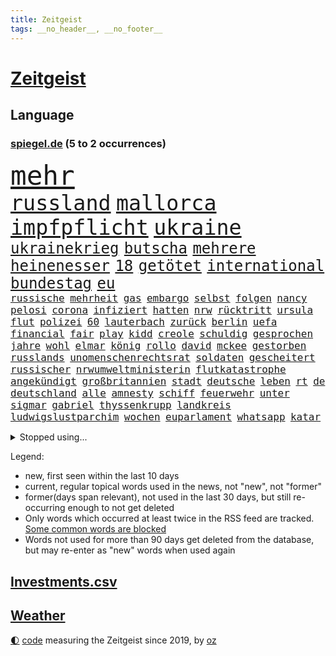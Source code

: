 ```yaml
---
title: Zeitgeist
tags: __no_header__, __no_footer__
---
```


# [Zeitgeist](https://oliz.io/zeitgeist/)

## Language

<h3><a href="https://www.spiegel.de" target="_blank">spiegel.de</a> (5 to 2 occurrences)</h3>
<p style="font-family:monospace">
<span style="font-size:32pt"><a href="news_links.html#mehr" class="current">mehr</a></span>
<br>
<span style="font-size:25pt"><a href="news_links.html#russland" class="current">russland</a></span>
<span style="font-size:25pt"><a href="news_links.html#mallorca" class="current">mallorca</a></span>
<span style="font-size:25pt"><a href="news_links.html#impfpflicht" class="current">impfpflicht</a></span>
<span style="font-size:25pt"><a href="news_links.html#ukraine" class="current">ukraine</a></span>
<br>
<span style="font-size:18pt"><a href="news_links.html#ukrainekrieg" class="current">ukrainekrieg</a></span>
<span style="font-size:18pt"><a href="news_links.html#butscha" class="new">butscha</a></span>
<span style="font-size:18pt"><a href="news_links.html#mehrere" class="current">mehrere</a></span>
<span style="font-size:18pt"><a href="news_links.html#heinenesser" class="new">heinenesser</a></span>
<span style="font-size:18pt"><a href="news_links.html#18" class="current">18</a></span>
<span style="font-size:18pt"><a href="news_links.html#getötet" class="current">getötet</a></span>
<span style="font-size:18pt"><a href="news_links.html#international" class="current">international</a></span>
<span style="font-size:18pt"><a href="news_links.html#bundestag" class="current">bundestag</a></span>
<span style="font-size:18pt"><a href="news_links.html#eu" class="current">eu</a></span>
<br>
<span style="font-size:12pt"><a href="news_links.html#russische" class="current">russische</a></span>
<span style="font-size:12pt"><a href="news_links.html#mehrheit" class="current">mehrheit</a></span>
<span style="font-size:12pt"><a href="news_links.html#gas" class="current">gas</a></span>
<span style="font-size:12pt"><a href="news_links.html#embargo" class="current">embargo</a></span>
<span style="font-size:12pt"><a href="news_links.html#selbst" class="current">selbst</a></span>
<span style="font-size:12pt"><a href="news_links.html#folgen" class="current">folgen</a></span>
<span style="font-size:12pt"><a href="news_links.html#nancy" class="current">nancy</a></span>
<span style="font-size:12pt"><a href="news_links.html#pelosi" class="new">pelosi</a></span>
<span style="font-size:12pt"><a href="news_links.html#corona" class="current">corona</a></span>
<span style="font-size:12pt"><a href="news_links.html#infiziert" class="current">infiziert</a></span>
<span style="font-size:12pt"><a href="news_links.html#hatten" class="current">hatten</a></span>
<span style="font-size:12pt"><a href="news_links.html#nrw" class="current">nrw</a></span>
<span style="font-size:12pt"><a href="news_links.html#rücktritt" class="current">rücktritt</a></span>
<span style="font-size:12pt"><a href="news_links.html#ursula" class="current">ursula</a></span>
<span style="font-size:12pt"><a href="news_links.html#flut" class="current">flut</a></span>
<span style="font-size:12pt"><a href="news_links.html#polizei" class="current">polizei</a></span>
<span style="font-size:12pt"><a href="news_links.html#60" class="current">60</a></span>
<span style="font-size:12pt"><a href="news_links.html#lauterbach" class="current">lauterbach</a></span>
<span style="font-size:12pt"><a href="news_links.html#zurück" class="current">zurück</a></span>
<span style="font-size:12pt"><a href="news_links.html#berlin" class="current">berlin</a></span>
<span style="font-size:12pt"><a href="news_links.html#uefa" class="current">uefa</a></span>
<span style="font-size:12pt"><a href="news_links.html#financial" class="current">financial</a></span>
<span style="font-size:12pt"><a href="news_links.html#fair" class="current">fair</a></span>
<span style="font-size:12pt"><a href="news_links.html#play" class="current">play</a></span>
<span style="font-size:12pt"><a href="news_links.html#kidd" class="new">kidd</a></span>
<span style="font-size:12pt"><a href="news_links.html#creole" class="new">creole</a></span>
<span style="font-size:12pt"><a href="news_links.html#schuldig" class="current">schuldig</a></span>
<span style="font-size:12pt"><a href="news_links.html#gesprochen" class="current">gesprochen</a></span>
<span style="font-size:12pt"><a href="news_links.html#jahre" class="current">jahre</a></span>
<span style="font-size:12pt"><a href="news_links.html#wohl" class="current">wohl</a></span>
<span style="font-size:12pt"><a href="news_links.html#elmar" class="new">elmar</a></span>
<span style="font-size:12pt"><a href="news_links.html#könig" class="current">könig</a></span>
<span style="font-size:12pt"><a href="news_links.html#rollo" class="current">rollo</a></span>
<span style="font-size:12pt"><a href="news_links.html#david" class="current">david</a></span>
<span style="font-size:12pt"><a href="news_links.html#mckee" class="new">mckee</a></span>
<span style="font-size:12pt"><a href="news_links.html#gestorben" class="current">gestorben</a></span>
<span style="font-size:12pt"><a href="news_links.html#russlands" class="current">russlands</a></span>
<span style="font-size:12pt"><a href="news_links.html#unomenschenrechtsrat" class="current">unomenschenrechtsrat</a></span>
<span style="font-size:12pt"><a href="news_links.html#soldaten" class="current">soldaten</a></span>
<span style="font-size:12pt"><a href="news_links.html#gescheitert" class="current">gescheitert</a></span>
<span style="font-size:12pt"><a href="news_links.html#russischer" class="current">russischer</a></span>
<span style="font-size:12pt"><a href="news_links.html#nrwumweltministerin" class="new">nrwumweltministerin</a></span>
<span style="font-size:12pt"><a href="news_links.html#flutkatastrophe" class="current">flutkatastrophe</a></span>
<span style="font-size:12pt"><a href="news_links.html#angekündigt" class="current">angekündigt</a></span>
<span style="font-size:12pt"><a href="news_links.html#großbritannien" class="current">großbritannien</a></span>
<span style="font-size:12pt"><a href="news_links.html#stadt" class="current">stadt</a></span>
<span style="font-size:12pt"><a href="news_links.html#deutsche" class="current">deutsche</a></span>
<span style="font-size:12pt"><a href="news_links.html#leben" class="current">leben</a></span>
<span style="font-size:12pt"><a href="news_links.html#rt" class="current">rt</a></span>
<span style="font-size:12pt"><a href="news_links.html#de" class="current">de</a></span>
<span style="font-size:12pt"><a href="news_links.html#deutschland" class="current">deutschland</a></span>
<span style="font-size:12pt"><a href="news_links.html#alle" class="current">alle</a></span>
<span style="font-size:12pt"><a href="news_links.html#amnesty" class="current">amnesty</a></span>
<span style="font-size:12pt"><a href="news_links.html#schiff" class="current">schiff</a></span>
<span style="font-size:12pt"><a href="news_links.html#feuerwehr" class="current">feuerwehr</a></span>
<span style="font-size:12pt"><a href="news_links.html#unter" class="current">unter</a></span>
<span style="font-size:12pt"><a href="news_links.html#sigmar" class="current">sigmar</a></span>
<span style="font-size:12pt"><a href="news_links.html#gabriel" class="current">gabriel</a></span>
<span style="font-size:12pt"><a href="news_links.html#thyssenkrupp" class="current">thyssenkrupp</a></span>
<span style="font-size:12pt"><a href="news_links.html#landkreis" class="current">landkreis</a></span>
<span style="font-size:12pt"><a href="news_links.html#ludwigslustparchim" class="new">ludwigslustparchim</a></span>
<span style="font-size:12pt"><a href="news_links.html#wochen" class="current">wochen</a></span>
<span style="font-size:12pt"><a href="news_links.html#euparlament" class="current">euparlament</a></span>
<span style="font-size:12pt"><a href="news_links.html#whatsapp" class="current">whatsapp</a></span>
<span style="font-size:12pt"><a href="news_links.html#katar" class="current">katar</a></span>
</p>
<details>
<summary>Stopped using...</summary>
<p class="former" style="font-size:12pt">
festnahmen(533) kleine(533) tom(533) fahrzeug(532) verhandelt(532) 5(531) attackieren(531) egal(531) entgegen(531) erscheinen(531) klimawandels(531) leichter(531) massiver(531) badenwürttembergs(530) entwarnung(530) fenster(530) kritische(530) liverpool(530) männern(530) rechtsextreme(530) streicht(530) verschärft(530) bücher(529) endet(529) herbst(529) mali(529) republikaner(529) stolz(529) 12(528) aufgerufen(528) gefüllt(528) interne(528) lager(528) oberbürgermeister(528) paul(528) rechten(528) verwendet(528) abgeben(527) britischer(527) ertragen(527) figuren(527) hessen(527) jedem(527) menge(527) portugal(527) programm(527) rechtsextremisten(527) schildert(527) usgericht(527) versprach(527) versprechen(527) angebot(526) attentat(526) aufregung(526) insekten(526) mailand(526) wenden(526) 7(525) freigestellt(525) geschichten(525) spanier(525) verdachts(525) vorantreiben(525) 33(524) ard(524) arsenal(524) beschwerden(524) bilden(524) bremer(524) demonstration(524) franziska(524) lisa(524) negativ(524) stürmer(524) überwinden(524) überzeugt(524) 125(523) 2024(523) 96(523) ausnahmen(523) berufung(523) radikale(523) rente(523) reporter(523) schmidt(523) sechsten(523) verhängte(523) anerkennung(522) daimler(522) froh(522) infizieren(522) kochinstituts(522) simon(522) vermeintliche(522) 65(521) crash(521) drohungen(521) einreisen(521) enttäuscht(521) feuerwehrleute(521) freude(521) geholt(521) lastwagen(521) planeten(521) schulze(521) united(521) aufruf(520) christopher(520) finanziell(520) kompliziert(520) leistung(520) meinungsfreiheit(520) unbekannten(520) voraus(520) 10000(519) heftige(519) herrschen(519) historische(519) infizierten(519) klimaschützer(519) rand(519) rettungsschiff(519) stoßen(519) bittere(518) cartoons(518) e(518) geklärt(518) olympiasieger(518) plaßmann(518) rekordhoch(518) schnitt(518) starker(518) stuttmann(518) umdenken(518) warf(518) angerichtet(517) infrage(517) lebenslange(517) potsdam(517) setzten(517) zuversichtlich(517) anruf(516) produzieren(516) spekuliert(516) verabreicht(516) band(515) feld(515) größeren(515) roger(515) attacken(514) gesetze(514) sichergestellt(514) themen(514) tokio(514) venezuela(514) endete(513) olympische(513) unterschied(513) hubertus(512) marsch(512) viertelfinale(512) ausgeliefert(511) empfängt(511) küstenwache(511) nah(511) verstoßen(511) weckt(511) anzeichen(510) hielten(510) loswerden(510) aktivistin(509) beschränkungen(509) kommentare(509) gang(508) impfkampagne(508) olympischen(508) älteren(508) schaffte(507) fan(506) immunität(506) münster(506) argentinien(505) erfüllt(505) jong(505) ordnung(505) trug(505) un(505) verzweifelten(505) vorgänger(504) bürgerinnen(503) konferenz(503) vorne(503) impfungen(502) offenbart(502) detail(501) gegnern(501) bangkok(500) informiert(500) laufenden(500) menschenrechtsverletzungen(500) moschee(500) nennen(500) stress(500) songs(499) kunstwerk(497) fertig(496) justizminister(496) karten(496) solchen(496) benötigen(495) empfehlung(495) erkranken(495) nieder(495) rechtsstreit(495) künstliche(494) produziert(494) regierungserklärung(494) atomkraft(493) katja(493) thüringer(493) heutigen(492) minderjährigen(492) hinweis(491) sinkende(490) türen(489) erhöhung(488) geht's(488) kandidatur(487) claus(486) ursprünglich(485) zdf(480) liberalen(476) bbc(475) abschluss(471) beworben(471) größe(466) herauszufinden(461) rückte(460) versammelt(459) gelangt(457) ärmelkanal(454) pfleger(449) hartz(446) festgesetzt(444) katzen(444) überwiegend(441) stationiert(427) extra(426) jagt(426) verstoß(426) niederländer(424) nachrichtenagentur(423) rasche(420) klettert(417) iv(416) fotografiert(415) gaspipeline(406) ostdeutsche(406) sondersitzung(406) potenziell(398) stören(396) benannt(393) lahmgelegt(391) stärkste(389) bein(384) fluggesellschaft(383) sahra(382) wagenknecht(382) todesursache(376) urteile(376) kriege(371) holten(369) niemals(369) elfjährigen(368) politikern(364) verantwortliche(363) südwesten(359) wagner(354) affen(352) gebeten(349) prozessauftakt(344) scharfen(344) proben(343) zypern(343) übrig(342) fonds(340) vehement(339) werte(330) vorgesetzten(327) kabel(323) dynamo(315) beispiellose(310) 2013(308) ausgewählt(306) ungeimpfte(299) genossen(297) johansson(296) kontinent(294) baum(292) riesiger(291) impfskeptiker(289) kohlekraftwerke(288) court(284) julius(284) supreme(284) atomkraftwerk(283) minsk(282) tribüne(280) fehlte(278) bevorzugt(276) treibstoff(276) rohstoffe(275) britta(273) wenigsten(273) bergab(272) fluggesellschaften(272) flüchtet(272) gerichtet(270) jemals(267) auswärtige(266) einstige(265) parteispitze(264) 1962(263) chemnitz(262) hollywoodstar(261) ausschnitte(260) freigesprochen(255) 2005(254) genauer(253) verheerende(253) düster(250) haie(250) gewartet(249) ausgabe(248) fläche(246) gorillas(246) 33jährige(245) fashion(245) verurteilung(245) elfjähriger(244) storniert(244) wandte(244) operiert(243) vorfreude(243) bedankt(242) gewürdigt(242) thiel(239) versehen(239) karrierecoach(238) ermordung(237) wunderkind(237) überfüllt(237) erscheint(231) verzögerung(227) winterspiele(227) fluten(226) komitee(225) garage(224) websites(224) badenbaden(223) zerstörten(223) konzerns(221) leistungen(217) gestern(216) nachspielzeit(216) ali(215) autokraten(215) lauf(214) 400000(212) flüchtlingskrise(212) sechste(212) drauf(211) winterspielen(210) one(209) lieferprobleme(207) galaxy(206) vielfach(206) dax(205) entschädigt(205) fatalen(204) teslagigafactory(204) ergeht(203) düsseldorfer(202) gewidmet(202) steil(202) achtet(199) kritischen(199) agiert(198) abfahrt(197) teuerste(197) schlafen(196) zelten(194) mastercard(193) ausreisen(191) grenzzaun(191) anhörung(189) gemeinschaft(189) spektakulärer(189) 70000(187) denise(187) lka(186) gesetzesänderung(185) lateinamerika(185) grenzregion(182) heilen(182) wachsende(182) 12000(181) fünftel(180) überdeckt(179) diplomatischen(178) ostdeutschen(178) potenziellen(178) unerwünschte(178) basis(177) direktor(177) koalitionsvertrag(177) tabellenspitze(176) gleichen(175) ordnete(175) bundesligatopspiel(174) protestierten(174) terodde(174) aufholjagd(173) beschrieb(173) krankenhauseinweisungen(171) 16jähriger(170) zündeten(170) aufregendes(169) militärischer(169) spiegelspitzengespräch(169) handlungen(168) mischen(168) rechtsradikale(168) staatssekretär(168) bedrängnis(167) orbit(166) pakete(166) präsidentschaftskandidat(166) batman(164) kaperte(164) satelliten(164) beruflich(163) erfolgen(163) fluglinie(163) hautfarbe(163) grünenpolitiker(161) belfast(160) dreier(160) schlafzimmer(160) verordnet(159) tierarten(158) vernichtet(158) deutsch(157) jesse(157) krankenkasse(157) weiche(157) empfindlichen(156) schlangen(156) fahrgäste(155) gezielte(155) havarie(155) kleineren(155) swiss(155) twittert(155) aromen(154) morde(153) regierungschefin(152) rewe(152) 1989(151) kürze(151) mauern(151) coronawinter(150) eingedrungen(150) tatsächliche(150) kredite(149) gap(148) außenpolitiker(147) mond(147) erreichbar(146) verblüffend(146) 260(145) reichste(145) ruhig(145) sterne(144) verteilen(144) menschlichkeit(143) rhein(143) blamiert(142) dan(142) verteidigungspolitik(142) reynolds(141) wirksam(141) kernkraftwerk(140) wilder(139) überrollt(139) erschlagen(138) rosenthal(138) zoos(138) lockt(137) soziologe(137) unbekannter(137) diente(136) beschlagnahmte(135) schlimme(135) tickt(135) finanzspritze(134) methode(134) vielfältig(134) kommentiert(133) niclas(133) gletscher(132) fraktionsvorsitzende(131) autorinnen(130) gewechselt(130) beitreten(129) leitzins(129) seitenlinie(129) sabine(128) andernorts(127) nutzung(127) totimpfstoff(126) mohamed(125) ostukraine(125) gender(124) boykottieren(122) schier(122) eric(121) korridor(121) vorgesehen(121) wirklichkeit(121) gefährlichste(120) unterhaltung(120) bemerkenswerten(119) cyberangriffs(119) feuerte(119) tatortvote(119) winfried(119) zeichner(119) bauarbeiter(118) beifall(118) breite(117) eier(117) hochhaus(117) ausnahmsweise(116) kentucky(116) usrepublikaner(116) karneval(115) pandemiebeginn(115) stadtrand(115) harsch(114) jahresbeginn(114) martina(114) neunte(114) plattformen(114) nicaragua(112) otto(112) quadrat(112) quadrats(112) svenja(112) amtsinhaber(111) arbeitsplätze(111) fehlenden(111) vorgesetzte(111) ganzes(110) hochwassers(108) sportbund(108) aggressionen(107) energiequelle(107) vietnam(107) salman(106) dinosaurier(105) flüchtling(105) gerast(105) maßgeblich(105) vorschreiben(105) ausfuhr(104) champagner(104) enormen(104) geckos(104) lena(104) siebter(104) ärztin(104) motive(103) rostocker(102) verbündeter(102) würdigte(102) bach(101) kronprinz(101) scheiße(101) kalter(100) major(100) steiner(100) übergibt(100) herrmann(99) beschwert(98) erwägen(98) hässliche(98) krankenpfleger(98) mondes(98) sportliche(98) verimpft(98) wirtschaftssanktionen(98) behaupten(96) rechtskräftig(96) unterirdischen(96) aussteigen(95) evan(95) mitgliedsländer(95) coviderkrankung(94) verteuert(94) eusanktionen(92) ewig(92) fußballweltverband(91) gnade(91) weitergehende(91) düsteres(90) eurozone(90) heikles(90) schnellt(90) ablenkung(89) betriebene(89) gehindert(89) haßelmann(88) unerlaubt(88) 8000(87) einfamilienhaus(87) gebremst(87) judenverfolgung(87) laptop(87) verhältnismäßig(87) berlinspandau(86) diktatoren(86) eriksen(86) fördern(86) herzstillstand(86) karrieren(86) nachbarstaat(86) verbündete(86) wiederbeleben(86) wodka(86) dienstleistungen(85) diverse(85) malen(85) unglücklich(85) eroberung(84) erschwert(84) hackern(84) mediatorin(84) model(84) pur(84) revision(84) roethe(84) urheberrecht(84) verwaltungsgebäude(84) antrittsbesuch(83) bundesinnenministerin(83) optimal(83) robbie(83) tennislegende(83) solidarisieren(82) arbeitsunfall(81) bundestages(81) eisschnellläuferin(81) impfstoffen(81) wog(81) erkennt(80) hilfskonvois(80) langjährigen(80) söldnerfirma(80) sibylle(79) skiverband(79) viren(79) weiten(79) eike(78) gleisen(78) let(78) niedersachsens(78) persönlichkeit(78) sticht(78) thüringischen(78) härtesten(77) zubereitet(77) landstraße(76) schutzgebieten(76) südosten(76) toyota(76) branaghs(75) bäder(75) deuten(75) lebenswerk(75) regierungsgebäude(75) sozialleistungen(75) unterschätzt(75) vertretern(75) distanzieren(74) finanzsektor(73) helen(73) kumpel(73) maßnahmenkatalog(73) riskanten(73) unterstützerinnen(73) aktienmarkt(72) ausstrahlung(72) ballistische(72) disneyfilm(72) genehmigt(72) gewissheiten(72) go(72) meere(72) opa(72) windsor(72) ersparnisse(71) flüchtig(71) ingolstadt(71) intervention(71) kulturellen(71) ladung(71) nso(71) zehntel(71) amy(70) ducksch(70) einrichten(70) fitz(70) kabarettistin(70) marvin(70) novavax(70) singt(70) spektakulärsten(70) drakonische(69) frontlinie(69) hochrisikogebiete(69) kreuzfahrten(69) kriegsschiffe(69) kulturminister(69) neustadt(69) riesenreich(69) ryan(69) schuldenregeln(69) sperrstunde(69) städtetag(69) unmöglichen(69) 2500(68) auswärtigen(68) entstehenden(68) fernweh(68) wild(68) 29jährige(67) geredet(67) krankenkassenbeiträgen(67) vormarschs(67) benachteiligt(66) bleibe(66) bridge(66) g(66) garantiert(66) harbour(66) soldat(66) entfalten(65) hotline(64) machtlos(64) bewährungsstrafen(63) einzel(63) steuerlich(63) verehren(63) 169(62) cover(62) kassel(62) trinkt(62) erreichten(61) gegenkandidaten(61) heuert(61) nairobi(61) professionell(61) querdenkern(61) abschuss(60) verkaufte(60) generalstaatsanwältin(59) lokale(59) protestierenden(59) rio(59) schriftstellerinnen(59) unnötig(59) ursprungsort(59) 4400(58) momenten(58) nordkoreas(58) raubüberfälle(58) schwurbler(58) sicherheitsrates(58) zählte(58) abneigung(57) beteiligter(57) allzeithoch(56) eskapismus(56) kiosk(56) landschaft(56) nahrungsmittel(56) pekings(56) sofortmaßnahmen(56) tirana(56) aggressive(55) autobahnbrücke(55) durchringen(55) goldmünze(55) müht(55) ereignis(54) notoperiert(54) ozeane(54) wiederbelebung(54) wuhan(54) bronzemedaille(53) marilyn(53) msc(53) ringierverlag(53) 45jähriger(52) a45(52) buckinghampalast(52) cruises(52) münstertatort(52) anstrengend(51) defizite(51) eingekesselt(51) höchststände(51) trikot(51) 29jähriger(50) gefangen(50) hausbrand(50) lokalen(50) parteinachwuchs(50) stimmungsbild(50) zaudern(50) bundesarbeitsminister(49) gefährlichkeit(49) präzedenzfall(49) umgezogen(49) ungenügend(49) cyberattacken(48) schmelzende(48) veto(48) ölpreise(48) 1942(47) dialogbereitschaft(47) südkoreanischen(47) befürworten(46) gzuz(46) künstlerkollektiv(46) teilnehmerin(46) brauerei(45) bruttoinlandsprodukt(45) genaue(45) gründung(45) gütern(45) routinier(45) versus(45) gelockert(44) geringe(44) klassenraum(44) wettbewerben(44) anleihen(43) armani(43) hinhalten(43) konfliktparteien(43) lohnen(43) moniert(43) prächtig(43) reichweite(43) reuters(43) testpflicht(43) trittin(43) waffenlieferung(43) weiden(43) ace(42) kubakrise(42) menschenrechtsaktivistin(42) rüstungskonzern(42) aktienmärkte(41) cyberangriff(41) dramatischer(41) emotionalen(41) erstem(41) jachten(41) körperlichen(41) neuregelung(41) rentnerin(41) schnellsten(41) zahlungsverkehr(41) zurecht(41) 62(40) militärlager(40) rührte(40) schwelle(40) verbannen(40) elefant(39) finanzmärkten(39) light(39) schnellste(39) 87jährige(38) bewegende(38) priorität(38) techkonzerne(38) wettkämpfen(38) derzeitige(37) einstellt(37) fahne(37) manson(37) rachel(37) teslafabrik(37) truck(37) verantwortlichen(37) wood(37) hausbewohner(36) unbewaffnete(36) zahlungssystem(36) bezwang(35) chappatté(35) psychiater(35) raketenteils(35) tugendhat(35) anläufen(34) folgten(34) gaslobbyist(34) kaja(34) tablet(34) verbucht(34) poliert(33) sorte(33) extremisten(32) it(32) kusel(32) schickten(32) umgeben(32) ausgespäht(31) behandlungen(31) natoeinsatz(31) notebook(31) proteinimpfstoff(31) reserviert(30) schriftzug(30) usbundesstaaten(30) funktionäre(29) goldmedaille(29) küsten(29) prozessbeginn(29) raketentest(29) saale(29) eisig(28) eröffnungsfeier(28) mögliches(28) sendeverbot(28) yi(28) ansehen(27) ansonsten(27) begeht(27) eifrig(27) iocboss(27) sortiment(27) entsendung(26) lästert(26) mohammed(26) saudische(26) überlaufen(26) blumenstrauß(25) kirchen(25) plantage(25) balkone(24) s8(24) tab(24) wachsenden(24) wärmepumpen(24) athletin(23) indischen(23) lindsey(23) pathos(23) prahlt(23) travel(23) biathleten(22) delegierte(22) tui(22) verbrechens(22) angstzuständen(21) aschaffenburg(21) beschleunigt(21) claas(21) fatales(21) flugabwehrraketen(21) fluss(21) gesichtern(21) heise(21) klares(21) konkurrentin(21) marschierten(21) mayer(21) meyerheuer(21) nervosität(21) neunten(21) spiegeltvreporter(21) balanceakt(20) fis(20) körpergröße(20) terrorverdacht(20) vertreiben(20) waffensystem(20) ökostrom(20) 1998(19) arbeiteten(19) profiteur(19) selbstzweifel(19) shoppen(19) wortlaut(19) zusagen(19) züchten(19) bewerberinnen(18) pawel(18) schumer(18) suppe(18) cas(17) chilenische(17) contest(17) eurovision(17) vorentscheid(17) bekanntheit(16) natoosterweiterung(16) gewähren(15) pattinson(15) dienste(14) dächer(14) internationales(14) monarchin(14) stehender(14) tabellenletzten(14) ultra(14) unterfranken(14) überwiegt(14) ecstasy(13) erneuerbare(13) fußballspiel(13) grundlegend(13) impfschutz(13) klärung(13) mindestalter(13) mittagessen(13) panzerabwehrwaffen(13) 57(12) anzug(12) befruchtung(12) huang(12) högel(12) niels(12) schreckliche(12) yuting(12) zusage(12) austausch(11) haut(11) verwirrten(11) wozu(11)
</p>
</details>
<p>Legend:
<ul>
<li><span class="new">new</span>, first seen within the last 10 days</li>
<li><span class="current">current</span>, regular topical words used in the news, not "new", not "former"</li>
<li><span class="former">former(days span relevant)</span>, not used in the last 30 days, but still re-occurring enough to not get deleted</li>
<li>Only words which occurred at least twice in the RSS feed are tracked. <a href="language/filters.py">Some common words are blocked</a></li>
<li>Words not used for more than 90 days get deleted from the database, but may re-enter as "new" words when used again</li>
</ul>
</p>

## [Investments](investments.html)[.csv](investments.csv)

## [Weather](weather.html)

<footer>
<a href="javascript:toggleTheme()" class="nav">🌓</a>
<a href="https://github.com/ooz/zeitgeist">code</a> measuring the Zeitgeist since 2019, by <a href="https://oliz.io">oz</a>
</footer>
